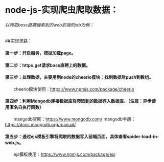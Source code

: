 # node-js-实现爬虫爬取数据：
###### 以爬取boss直聘搜索到的web前端的job为例：
##实现思路：
#### 第一步：开启服务，模拟加载page。
#### 第二步：https.get请求boss直聘上的数据。
#### 第三步：处理数据，主要用到node的cheerio模块：找到数据后push到数组。
        cheerio模块使用：https://www.npmjs.com/package/cheerio
#### 第四步：利用Mongodb连接数据库将爬取到的数据存入数据库。（注意：异步使用匿名自执行函数）
        mangodb官网：https://www.mongodb.com/
        mangodb手册：https://docs.mongodb.org/manual/
#### 第五步：通过ejs模板引擎将爬取的数据写入前端页面，具体查看spider-load-in-web.js。
        ejs模板使用：https://www.npmjs.com/package/ejs
